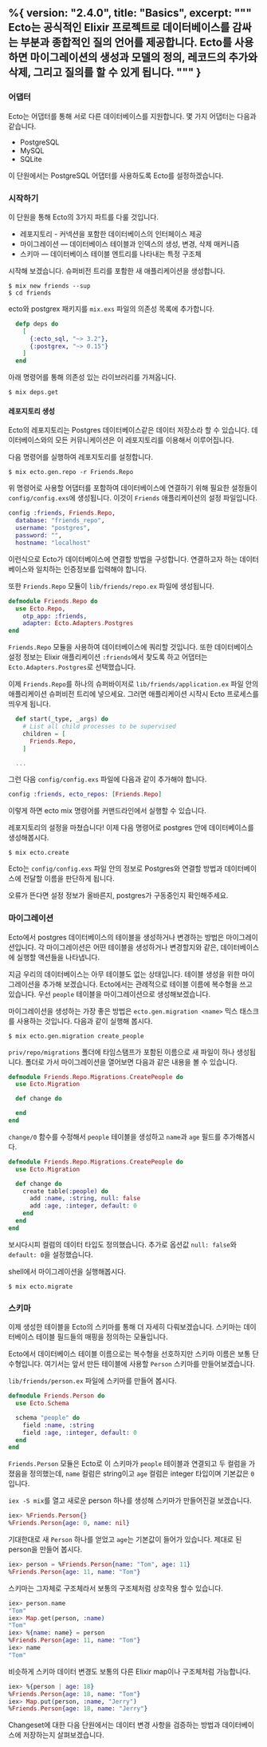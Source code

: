 %{
  version: "2.4.0",
  title: "Basics",
  excerpt: """
  Ecto는 공식적인 Elixir 프로젝트로 데이터베이스를 감싸는 부분과 종합적인 질의 언어를 제공합니다. Ecto를 사용하면 마이그레이션의 생성과 모델의 정의, 레코드의 추가와 삭제, 그리고 질의를 할 수 있게 됩니다.
  """
}
---

### 어댑터

Ecto는 어댑터를 통해 서로 다른 데이터베이스를 지원합니다. 몇 가지 어댑터는 다음과 같습니다.

* PostgreSQL
* MySQL
* SQLite

이 단원에서는 PostgreSQL 어댑터를 사용하도록 Ecto를 설정하겠습니다.

### 시작하기

이 단원을 통해 Ecto의 3가지 파트를 다룰 것입니다.

* 레포지토리 - 커넥션을 포함한 데이터베이스의 인터페이스 제공
* 마이그레이션 — 데이터베이스 테이블과 인덱스의 생성, 변경, 삭제 매커니즘
* 스키마 — 데이터베이스 테이블 엔트리를 나타내는 특정 구조체

시작해 보겠습니다. 슈퍼비전 트리를 포함한 새 애플리케이션을 생성합니다.

```shell
$ mix new friends --sup
$ cd friends
```

ecto와 postgrex 패키지를 `mix.exs` 파일의 의존성 목록에 추가합니다.

```elixir
  defp deps do
    [
      {:ecto_sql, "~> 3.2"},
      {:postgrex, "~> 0.15"}
    ]
  end
```

아래 명령어를 통해 의존성 있는 라이브러리를 가져옵니다.

```shell
$ mix deps.get
```

#### 레포지토리 생성

Ecto의 레포지토리는 Postgres 데이터베이스같은 데이터 저장소라 할 수 있습니다.
데이터베이스와의 모든 커뮤니케이션은 이 레포지토리를 이용해서 이루어집니다.

다음 명령어를 실행하여 레포지토리를 설정합니다.

```shell
$ mix ecto.gen.repo -r Friends.Repo
```

위 명령어로 사용할 어댑터를 포함하여 데이터베이스에 연결하기 위해 필요한 설정들이 `config/config.exs`에 생성됩니다.
이것이 `Friends` 애플리케이션의 설정 파일입니다.

```elixir
config :friends, Friends.Repo,
  database: "friends_repo",
  username: "postgres",
  password: "",
  hostname: "localhost"
```

이런식으로 Ecto가 데이터베이스에 연결할 방법을 구성합니다. 연결하고자 하는 데이터베이스와 일치하는 인증정보를 입력해야 합니다.

또한 `Friends.Repo` 모듈이 `lib/friends/repo.ex` 파일에 생성됩니다.

```elixir
defmodule Friends.Repo do
  use Ecto.Repo, 
    otp_app: :friends,
    adapter: Ecto.Adapters.Postgres
end
```

`Friends.Repo` 모듈을 사용하여 데이터베이스에 쿼리할 것입니다. 또한 데이터베이스 설정 정보는 Elixir 애플리케이션 `:friends`에서 찾도록 하고 어댑터는 `Ecto.Adapters.Postgres`로 선택했습니다.

이제 `Friends.Repo`를 하나의 슈퍼바이저로 `lib/friends/application.ex` 파일 안의 애플리케이션 슈퍼비전 트리에 넣으세요.
그러면 애플리케이션 시작시 Ecto 프로세스를 띄우게 됩니다.

```elixir
  def start(_type, _args) do
    # List all child processes to be supervised
    children = [
      Friends.Repo,
    ]

  ...
```

그런 다음 `config/config.exs` 파일에 다음과 같이 추가해야 합니다.

```elixir
config :friends, ecto_repos: [Friends.Repo]
```

이렇게 하면 ecto mix 명령어를 커맨드라인에서 실행할 수 있습니다.

레포지토리의 설정을 마쳤습니다!
이제 다음 명령어로 postgres 안에 데이터베이스를 생성해봅시다.

```shell
$ mix ecto.create
```

Ecto는 `config/config.exs` 파일 안의 정보로 Postgres와 연결할 방법과 데이터베이스에 전달할 이름을 판단하게 됩니다.

오류가 뜬다면 설정 정보가 올바른지, postgres가 구동중인지 확인해주세요.

### 마이그레이션

Ecto에서 postgres 데이터베이스의 테이블을 생성하거나 변경하는 방법은 마이그레이션입니다.
각 마이그레이션은 어떤 테이블을 생성하거나 변경할지와 같은, 데이터베이스에 실행할 액션들을 나타냅니다.

지금 우리의 데이터베이스는 아무 테이블도 없는 상태입니다. 테이블 생성을 위한 마이그레이션을 추가해 보겠습니다.
Ecto에서는 관례적으로 테이블 이름에 복수형을 쓰고 있습니다. 우선 `people` 테이블을 마이그레이션으로 생성해보겠습니다.

마이그레이션을 생성하는 가장 좋은 방법은 `ecto.gen.migration <name>` 믹스 태스크를 사용하는 것입니다. 다음과 같이 실행해 봅시다.

```shell
$ mix ecto.gen.migration create_people
```

`priv/repo/migrations` 폴더에 타임스탬프가 포함된 이름으로 새 파일이 하나 생성됩니다.
폴더로 가서 마이그레이션을 열어보면 다음과 같은 내용을 볼 수 있습니다.

```elixir
defmodule Friends.Repo.Migrations.CreatePeople do
  use Ecto.Migration

  def change do

  end
end
```

`change/0` 함수를 수정해서 `people` 테이블을 생성하고 `name`과 `age` 필드를 추가해봅시다.

```elixir
defmodule Friends.Repo.Migrations.CreatePeople do
  use Ecto.Migration

  def change do
    create table(:people) do
      add :name, :string, null: false
      add :age, :integer, default: 0
    end
  end
end
```

보시다시피 컬럼의 데이터 타입도 정의했습니다.
추가로 옵션값 `null: false`와 `default: 0`을 설정했습니다.

shell에서 마이그레이션을 실행해봅시다.

```shell
$ mix ecto.migrate
```

### 스키마

이제 생성한 테이블을 Ecto의 스키마를 통해 더 자세히 다뤄보겠습니다.
스키마는 데이터베이스 테이블 필드들의 매핑을 정의하는 모듈입니다.

Ecto에서 데이터베이스 테이블 이름으로는 복수형을 선호하지만 스키마 이름은 보통 단수형입니다. 여기서는 앞서 만든 테이블에 사용할 `Person` 스키마를 만들어보겠습니다.

`lib/friends/person.ex` 파일에 스키마를 만들어 봅시다.

```elixir
defmodule Friends.Person do
  use Ecto.Schema

  schema "people" do
    field :name, :string
    field :age, :integer, default: 0
  end
end
```

`Friends.Person` 모듈은 Ecto로 이 스키마가 `people` 테이블과 연결되고 두 컬럼을 가졌음을 정의했는데, `name` 컬럼은 string이고 `age` 컬럼은 integer 타입이며 기본값은 `0`입니다.

`iex -S mix`를 열고 새로운 person 하나를 생성해 스키마가 만들어진걸 보겠습니다.

```elixir
iex> %Friends.Person{}
%Friends.Person{age: 0, name: nil}
```

기대한대로 새 `Person` 하나를 얻었고 `age`는 기본값이 들어가 있습니다.
제대로 된 person을 만들어 봅시다.

```elixir
iex> person = %Friends.Person{name: "Tom", age: 11}
%Friends.Person{age: 11, name: "Tom"}
```

스키마는 그자체로 구조체라서 보통의 구조체처럼 상호작용 할수 있습니다.

```elixir
iex> person.name
"Tom"
iex> Map.get(person, :name)
"Tom"
iex> %{name: name} = person
%Friends.Person{age: 11, name: "Tom"}
iex> name
"Tom"
```

비슷하게 스키마 데이터 변경도 보통의 다른 Elixir map이나 구조체처럼 가능합니다.

```elixir
iex> %{person | age: 18}
%Friends.Person{age: 18, name: "Tom"}
iex> Map.put(person, :name, "Jerry")
%Friends.Person{age: 18, name: "Jerry"}
```

Changeset에 대한 다음 단원에서는 데이터 변경 사항을 검증하는 방법과 데이터베이스에 저장하는지 살펴보겠습니다.
